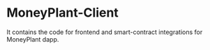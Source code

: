 # MoneyPlant-Client
It contains the code for frontend and smart-contract integrations for MoneyPlant dapp.

